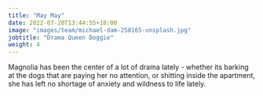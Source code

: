 ```yaml
---
title: "May May"
date: 2022-07-20T13:44:55+10:00
image: "images/team/michael-dam-258165-unsplash.jpg"
jobtitle: "Drama Queen Doggie"
weight: 4
---
```


Magnolia has been the center of a lot of drama lately - whether its barking at the dogs that are paying her no attention, or shitting inside the apartment, she has left no shortage of anxiety and wildness to life lately.
